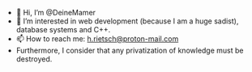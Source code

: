 - 👋 Hi, I’m @DeineMamer
- 👀 I’m interested in web development (because I am a huge sadist), database systems and C++.
- 📫 How to reach me: h.rietsch@proton-mail.com
- Furthermore, I consider that any privatization of knowledge must be destroyed.

<!---
DeineMamer/DeineMamer is a ✨ special ✨ repository because its `README.md` (this file) appears on your GitHub profile.
You can click the Preview link to take a look at your changes.
--->
